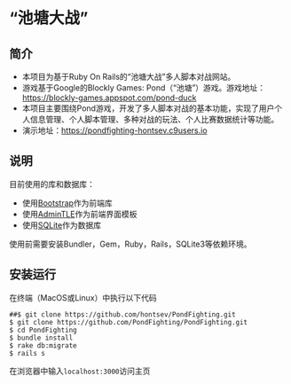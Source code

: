 # “池塘大战”

## 简介

- 本项目为基于Ruby On Rails的“池塘大战”多人脚本对战网站。
- 游戏基于Google的Blockly Games: Pond（“池塘”）游戏。游戏地址：https://blockly-games.appspot.com/pond-duck
- 本项目主要围绕Pond游戏，开发了多人脚本对战的基本功能，实现了用户个人信息管理、个人脚本管理、多种对战的玩法、个人比赛数据统计等功能。
- 演示地址：https://pondfighting-hontsev.c9users.io

## 说明

目前使用的库和数据库：

* 使用[Bootstrap](http://getbootstrap.com/)作为前端库
* 使用[AdminTLE](https://adminlte.io/)作为前端界面模板
* 使用[SQLite](http://www.sqlite.org/)作为数据库

使用前需要安装Bundler，Gem，Ruby，Rails，SQLite3等依赖环境。

## 安装运行

在终端（MacOS或Linux）中执行以下代码

```
##$ git clone https://github.com/hontsev/PondFighting.git
$ git clone https://github.com/PondFighting/PondFighting.git
$ cd PondFighting
$ bundle install
$ rake db:migrate
$ rails s 
```

在浏览器中输入`localhost:3000`访问主页
